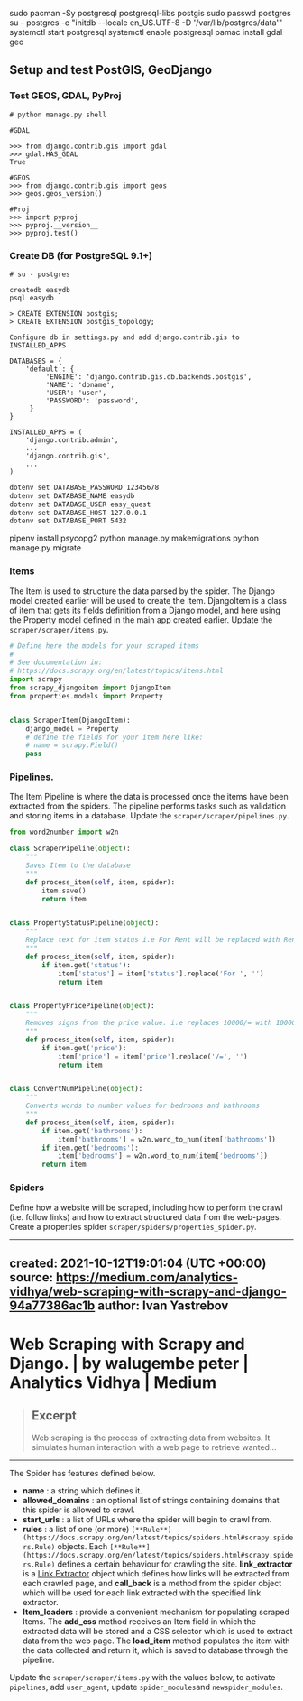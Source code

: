 sudo pacman -Sy postgresql postgresql-libs postgis
sudo passwd postgres
su - postgres -c "initdb --locale en_US.UTF-8 -D '/var/lib/postgres/data'"
systemctl start postgresql
systemctl enable postgresql
pamac install gdal geo

## Setup and test PostGIS, GeoDjango

### Test GEOS, GDAL, PyProj

```
# python manage.py shell

#GDAL

>>> from django.contrib.gis import gdal
>>> gdal.HAS_GDAL
True

#GEOS
>>> from django.contrib.gis import geos
>>> geos.geos_version()

#Proj
>>> import pyproj
>>> pyproj.__version__
>>> pyproj.test()

```
### Create DB (for PostgreSQL 9.1+)

```
# su - postgres

createdb easydb
psql easydb

> CREATE EXTENSION postgis;
> CREATE EXTENSION postgis_topology;

Configure db in settings.py and add django.contrib.gis to INSTALLED_APPS

DATABASES = {
    'default': {
         'ENGINE': 'django.contrib.gis.db.backends.postgis',
         'NAME': 'dbname',
         'USER': 'user',
         'PASSWORD': 'password',
     }
}

INSTALLED_APPS = (
    'django.contrib.admin',
    ...
    'django.contrib.gis',
    ...
)
```
```bash
dotenv set DATABASE_PASSWORD 12345678
dotenv set DATABASE_NAME easydb
dotenv set DATABASE_USER easy_quest
dotenv set DATABASE_HOST 127.0.0.1
dotenv set DATABASE_PORT 5432
```
pipenv install psycopg2
python manage.py makemigrations
python manage.py migrate

### Items

The Item is used to structure the data parsed by the spider. The Django model created earlier will be used to create the Item. DjangoItem is a class of item that gets its fields definition from a Django model, and here using the Property model defined in the main app created earlier. Update the `scraper/scraper/items.py`.

```python
# Define here the models for your scraped items
#
# See documentation in:
# https://docs.scrapy.org/en/latest/topics/items.html
import scrapy
from scrapy_djangoitem import DjangoItem
from properties.models import Property


class ScraperItem(DjangoItem):
    django_model = Property
    # define the fields for your item here like:
    # name = scrapy.Field()
    pass
```

### Pipelines.

The Item Pipeline is where the data is processed once the items have been extracted from the spiders. The pipeline performs tasks such as validation and storing items in a database. Update the `scraper/scraper/pipelines.py`.

```python
from word2number import w2n

class ScraperPipeline(object):
    """
    Saves Item to the database
    """
    def process_item(self, item, spider):
        item.save()
        return item


class PropertyStatusPipeline(object):
    """
    Replace text for item status i.e For Rent will be replaced with Rent.
    """
    def process_item(self, item, spider):
        if item.get('status'):
            item['status'] = item['status'].replace('For ', '')
            return item


class PropertyPricePipeline(object):
    """
    Removes signs from the price value. i.e replaces 10000/= with 10000
    """
    def process_item(self, item, spider):
        if item.get('price'):
            item['price'] = item['price'].replace('/=', '')
            return item


class ConvertNumPipeline(object):
    """
    Converts words to number values for bedrooms and bathrooms
    """
    def process_item(self, item, spider):
        if item.get('bathrooms'):
            item['bathrooms'] = w2n.word_to_num(item['bathrooms'])
        if item.get('bedrooms'):
            item['bedrooms'] = w2n.word_to_num(item['bedrooms'])
        return item
```

### Spiders

Define how a website will be scraped, including how to perform the crawl (i.e. follow links) and how to extract structured data from the web-pages. Create a properties spider `scraper/spiders/properties_spider.py`.

---
created: 2021-10-12T19:01:04 (UTC +00:00)
source: https://medium.com/analytics-vidhya/web-scraping-with-scrapy-and-django-94a77386ac1b
author: Ivan Yastrebov
---

# Web Scraping with Scrapy and Django. | by walugembe peter | Analytics Vidhya | Medium

> ## Excerpt
> Web scraping is the process of extracting data from websites. It simulates human interaction with a web page to retrieve wanted…

---
The Spider has features defined below.

-   **name** : a string which defines it.
-   **allowed\_domains** : an optional list of strings containing domains that this spider is allowed to crawl.
-   **start\_urls** : a list of URLs where the spider will begin to crawl from.
-   **rules** : a list of one (or more) `[**Rule**](https://docs.scrapy.org/en/latest/topics/spiders.html#scrapy.spiders.Rule)` objects. Each `[**Rule**](https://docs.scrapy.org/en/latest/topics/spiders.html#scrapy.spiders.Rule)` defines a certain behaviour for crawling the site. **link\_extractor** is a [Link Extractor](https://docs.scrapy.org/en/latest/topics/link-extractors.html#topics-link-extractors) object which defines how links will be extracted from each crawled page, and **call\_back** is a method from the spider object which will be used for each link extracted with the specified link extractor.
-   **Item\_loaders** : provide a convenient mechanism for populating scraped Items. The **add\_css** method receives an Item field in which the extracted data will be stored and a CSS selector which is used to extract data from the web page. The **load\_item** method populates the item with the data collected and return it, which is saved to database through the pipeline.

Update the `scraper/scraper/items.py` with the values below, to activate `pipelines`, add `user_agent`, update `spider_modules`and `newspider_modules`.
